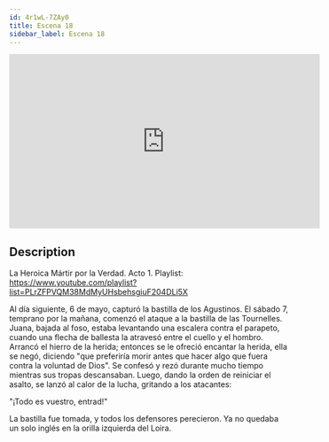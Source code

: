```yaml
---
id: 4r1wL-7ZAy0
title: Escena 18
sidebar_label: Escena 18
---
```


<iframe
  width="560"
  height="315"
  src="https://www.youtube.com/embed/4r1wL-7ZAy0"
  title="YouTube video player"
  frameborder="0"
  allow="accelerometer; autoplay; clipboard-write; encrypted-media; gyroscope; picture-in-picture; web-share"
  referrerpolicy="strict-origin-when-cross-origin"
  allowfullscreen
></iframe>

## Description

La Heroica Mártir por la Verdad. Acto 1.
Playlist: https://www.youtube.com/playlist?list=PLrZFPVQM38MdMyUHsbehsgiuF204DLi5X

Al día siguiente, 6 de mayo, capturó la bastilla de los Agustinos. El sábado 7, temprano por la mañana, comenzó el ataque a la bastilla de las Tournelles. Juana, bajada al foso, estaba levantando una escalera contra el parapeto, cuando una flecha de ballesta la atravesó entre el cuello y el hombro. Arrancó el hierro de la herida; entonces se le ofreció encantar la herida, ella se negó, diciendo "que preferiría morir antes que hacer algo que fuera contra la voluntad de Dios". Se confesó y rezó durante mucho tiempo mientras sus tropas descansaban. Luego, dando la orden de reiniciar el asalto, se lanzó al calor de la lucha, gritando a los atacantes:

"¡Todo es vuestro, entrad!"

La bastilla fue tomada, y todos los defensores perecieron. Ya no quedaba un solo inglés en la orilla izquierda del Loira.

